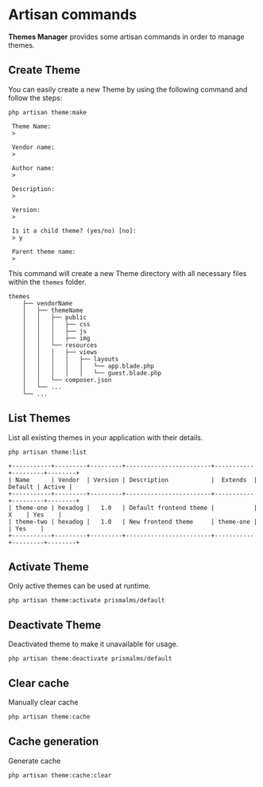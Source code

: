 # Artisan commands
**Themes Manager** provides some artisan commands in order to manage themes.

## Create Theme
You can easily create a new Theme by using the following command and follow the steps:
```shell
php artisan theme:make

 Theme Name:
 > 

 Vendor name:
 > 

 Author name:
 >  

 Description:
 > 

 Version:
 > 

 Is it a child theme? (yes/no) [no]:
 > y

 Parent theme name:
 > 
```

This command will create a new Theme directory with all necessary files within the `themes` folder.


    themes
        ├── vendorName
        │   ├── themeName
        │   │   ├── public
        │   │   │   ├── css
        │   │   │   ├── js
        │   │   │   ├── img
        │   │   └── resources
        │   │   │   ├── views
        │   │   │   │   ├── layouts
        │   │   │   │   │   └── app.blade.php
        │   │   │   │   │   └── guest.blade.php
        │   │   └── composer.json
        │   └── ...
        └── ...

## List Themes
List all existing themes in your application with their details.
```shell
php artisan theme:list

+-----------+---------+---------+------------------------+-----------+---------+--------+
| Name      | Vendor  | Version | Description            |  Extends  | Default | Active |
+-----------+---------+---------+------------------------+-----------+---------+--------+
| theme-one | hexadog |   1.0   | Default frontend theme |           |    X    | Yes    |
| theme-two | hexadog |   1.0   | New frontend theme     | theme-one |         | Yes    |
+-----------+---------+---------+------------------------+-----------+---------+--------+
```

## Activate Theme
Only active themes can be used at runtime.
```shell
php artisan theme:activate prismalms/default
```

## Deactivate Theme
Deactivated theme to make it unavailable for usage.
```shell
php artisan theme:deactivate prismalms/default
```

## Clear cache
Manually clear cache
```bash
php artisan theme:cache
```

## Cache generation
Generate cache
```bash
php artisan theme:cache:clear
```
